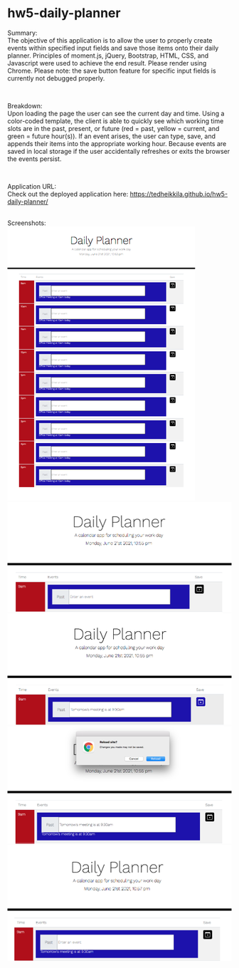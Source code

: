 # hw5-daily-planner

Summary:
<br>
The objective of this application is to allow the user to properly create events within specified input fields and save those items onto their daily planner. Principles of moment.js, jQuery, Bootstrap, HTML, CSS, and Javascript were used to achieve the end result. Please render using Chrome. Please note: the save button feature for specific input fields is currently not debugged properly.

<br>

Breakdown:
<br>
Upon loading the page the user can see the current day and time. Using a color-coded template, the client is able to quickly see which working time slots are in the past, present, or future (red = past, yellow = current, and green = future hour(s)). If an event arises, the user can type, save, and appends their items into the appropriate working hour. Because events are saved in local storage if the user accidentally refreshes or exits the browser the events persist. 

<br>

Application URL: 
<br>
Check out the deployed application here: https://tedheikkila.github.io/hw5-daily-planner/
<br>

<br>
Screenshots:
<br>
<img src = "./images/hw5-1.png">
<img src = "./images/hw5-2.png">
<img src = "./images/hw5-3.png">
<img src = "./images/hw5-4.png">
<img src = "./images/hw5-5.png">
